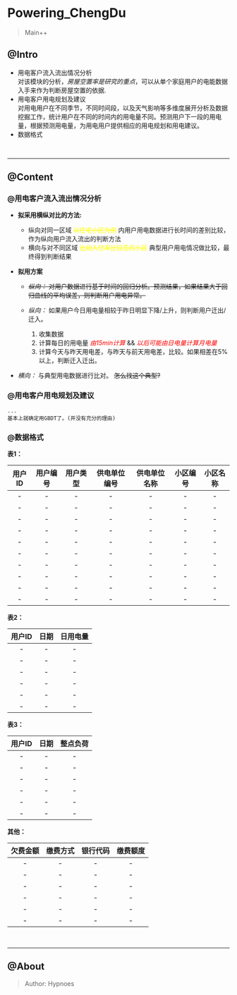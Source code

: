 # Powering_ChengDu
> Main++

## @Intro
* 用电客户流入流出情况分析  
    对该模块的分析，_房屋空置率是研究的重点_，可以从单个家庭用户的电能数据入手来作为判断房屋空置的依据. 
* 用电客户用电规划及建议  
    对用电用户在不同季节，不同时间段，以及天气影响等多维度展开分析及数据挖掘工作，统计用户在不同的时间内的用电量不同。预测用户下一段的用电量，根据预测用电量，为用电用户提供相应的用电规划和用电建议。
* 数据格式

<br>

***
## @Content
### @用电客户流入流出情况分析
* __拟采用横纵对比的方法:__
    * 纵向对同一区域 <span style="color:yellow">~~以住宅小区为例~~</span> 内用户用电数据进行长时间的差别比较，作为纵向用户流入流出的判断方法
    * 横向与对不同区域 <span style="color:yellow">~~比如入住率比较高的小区~~</span> 典型用户用电情况做比较，最终得到判断结果
* __拟用方案__
    * ~~_纵向：_ 对用户数据进行基于时间的回归分析。预测结果，如果结果大于回归曲线的平均误差，则判断用户用电异常。~~

    * _纵向：_ 如果用户今日用电量相较于昨日明显下降/上升，则判断用户迁出/迁入。
        1. 收集数据
        1. 计算每日的用电量 <span style="color:red">_由15min计算_</span> && <span style="color:red">_以后可能由日电量计算月电量_</span>
        1. 计算今天与昨天用电差，与昨天与前天用电差，比较。如果相差在5%以上，判断迁入迁出。

* _横向：_ 与典型用电数据进行比对。 ~~怎么找这个典型?~~ 
### @用电客户用电规划及建议
    ...
    基本上就确定用GBDT了。(并没有充分的理由)
### @数据格式

__表1：__

|用户ID|用户编号|用户类型|供电单位编号|供电单位名称|小区编号|小区名称|
|:----:|:-----:|:-----:|:---------:|:---------:|:-----:|:------:|
|-     |-      |-      |-          |-          |-      |-       |
|-     |-      |-      |-          |-          |-      |-       |
|-     |-      |-      |-          |-          |-      |-       |
|-     |-      |-      |-          |-          |-      |-       |
|-     |-      |-      |-          |-          |-      |-       |
|-     |-      |-      |-          |-          |-      |-       |
|-     |-      |-      |-          |-          |-      |-       |
|-     |-      |-      |-          |-          |-      |-       |
|-     |-      |-      |-          |-          |-      |-       |
|-     |-      |-      |-          |-          |-      |-       |

__表2：__

|用户ID|日期|日用电量|
|:---:|:---:|:----:|
|-    |-    |-     |
|-    |-    |-     |
|-    |-    |-     |
|-    |-    |-     |
|-    |-    |-     |
|-    |-    |-     |

__表3：__

|用户ID|日期|整点负荷|
|:---:|:---:|:----:|
|-    |-    |-     |
|-    |-    |-     |
|-    |-    |-     |
|-    |-    |-     |
|-    |-    |-     |
|-    |-    |-     |

__其他：__

|欠费金额|缴费方式|银行代码|缴费额度|
|:---:|:---:|:---:|:---:|
|-    |-    |-    |-    |
|-    |-    |-    |-    |
|-    |-    |-    |-    |
|-    |-    |-    |-    |
|-    |-    |-    |-    |
|-    |-    |-    |-    |

<br>

***
## @About
> Author: Hypnoes

<br>

